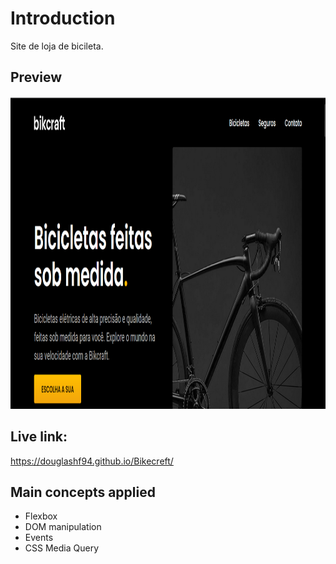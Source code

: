 # Introduction

Site de loja de bicileta.

## Preview

<img src="https://github.com/DouglasHF94/Bikecraft/blob/master/fotobikecraft.png" height="500"/>

## Live link:

https://douglashf94.github.io/Bikecreft/

## Main concepts applied

- Flexbox
- DOM manipulation
- Events
- CSS Media Query